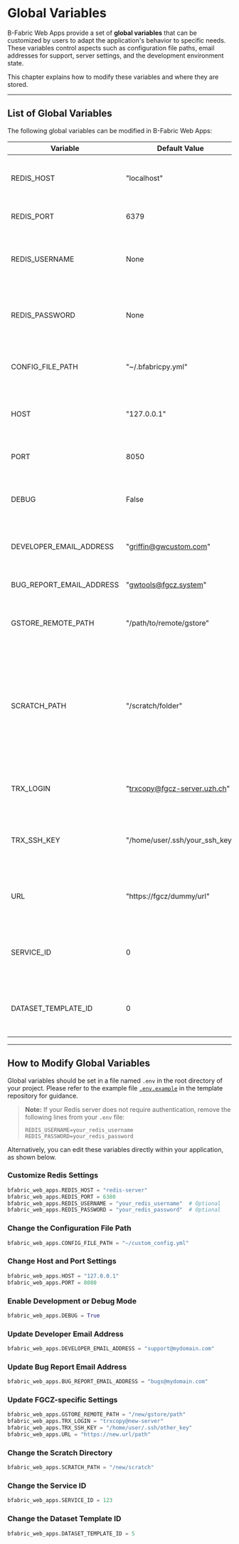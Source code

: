 # Global Variables

B-Fabric Web Apps provide a set of **global variables** that can be customized by users to adapt the application's behavior to specific needs. These variables control aspects such as configuration file paths, email addresses for support, server settings, and the development environment state.

This chapter explains how to modify these variables and where they are stored.

---

## List of Global Variables

The following global variables can be modified in B-Fabric Web Apps:

| Variable                    | Default Value                                                     | Description                                                                                                                          |
| --------------------------- | ----------------------------------------------------------------- | ------------------------------------------------------------------------------------------------------------------------------------ |
| REDIS\_HOST                 | "localhost"                                                       | Hostname for the Redis server used by the application.                                                                               |
| REDIS\_PORT                 | 6379                                                              | Port number for the Redis server.                                                                                                    |
| REDIS\_USERNAME             | None                                                              | Optional Redis username. Remove this line from `.env` if not used.                                                                   |
| REDIS\_PASSWORD             | None                                                              | Optional Redis password. Remove this line from `.env` if not used.                                                                   |
| CONFIG\_FILE\_PATH          | "\~/.bfabricpy.yml"                                               | Path to the configuration file used by the application.                                                                              |
| HOST                        | "127.0.0.1"                                                       | The IP address where the Dash app is hosted.                                                                                         |
| PORT                        | 8050                                                              | The port number used by the Dash server.                                                                                             |
| DEBUG                       | False                                                             | Enables verbose logging for debugging purposes.                                                                                      |
| DEVELOPER\_EMAIL\_ADDRESS   | "[griffin@gwcustom.com](mailto:griffin@gwcustom.com)"             | Email address for development-related inquiries.                                                                                     |
| BUG\_REPORT\_EMAIL\_ADDRESS | "[gwtools@fgcz.system](mailto:gwtools@fgcz.system)"               | Email address for submitting bug reports.                                                                                            |
| GSTORE\_REMOTE\_PATH        | "/path/to/remote/gstore"                                          | Path to the remote gstore location (FGCZ-specific).                                                                                  |
| SCRATCH\_PATH               | "/scratch/folder"                                                 | Path to the scratch directory available for intermediate data processing steps. This directory should exist before invoking the app. |
| TRX\_LOGIN                  | "[trxcopy@fgcz-server.uzh.ch](mailto:trxcopy@fgcz-server.uzh.ch)" | SSH login used for transferring files (FGCZ-specific).                                                                               |
| TRX\_SSH\_KEY               | "/home/user/.ssh/your\_ssh\_key"                                  | Path to the SSH key used for secure file transfer (FGCZ-specific).                                                                   |
| URL                         | "https://fgcz/dummy/url"                | The base URL where report attachments will be made available via HTTPS.                                                              |
| SERVICE\_ID                 | 0                                                                 | The ID of the service to charge the container when running the app.                                                                  |
| DATASET\_TEMPLATE\_ID       | 0                                                                 | The dataset template ID of the output dataset that your app creates.                                                                 |

---

## How to Modify Global Variables

Global variables should be set in a file named `.env` in the root directory of your project.
Please refer to the example file [`.env.example`](https://github.com/GWCustom/bfabric-web-app-template/blob/main/.env.example) in the template repository for guidance.

> **Note:** If your Redis server does not require authentication, remove the following lines from your `.env` file:
>
> ```
> REDIS_USERNAME=your_redis_username
> REDIS_PASSWORD=your_redis_password
> ```

Alternatively, you can edit these variables directly within your application, as shown below.

### Customize Redis Settings

```python
bfabric_web_apps.REDIS_HOST = "redis-server"
bfabric_web_apps.REDIS_PORT = 6380
bfabric_web_apps.REDIS_USERNAME = "your_redis_username"  # Optional
bfabric_web_apps.REDIS_PASSWORD = "your_redis_password"  # Optional
```

### Change the Configuration File Path

```python
bfabric_web_apps.CONFIG_FILE_PATH = "~/custom_config.yml"
```

### Change Host and Port Settings

```python
bfabric_web_apps.HOST = "127.0.0.1"
bfabric_web_apps.PORT = 8080
```

### Enable Development or Debug Mode

```python
bfabric_web_apps.DEBUG = True
```

### Update Developer Email Address

```python
bfabric_web_apps.DEVELOPER_EMAIL_ADDRESS = "support@mydomain.com"
```

### Update Bug Report Email Address

```python
bfabric_web_apps.BUG_REPORT_EMAIL_ADDRESS = "bugs@mydomain.com"
```

### Update FGCZ-specific Settings

```python
bfabric_web_apps.GSTORE_REMOTE_PATH = "/new/gstore/path"
bfabric_web_apps.TRX_LOGIN = "trxcopy@new-server"
bfabric_web_apps.TRX_SSH_KEY = "/home/user/.ssh/other_key"
bfabric_web_apps.URL = "https://new.url/path"
```

### Change the Scratch Directory

```python
bfabric_web_apps.SCRATCH_PATH = "/new/scratch"
```

### Change the Service ID

```python
bfabric_web_apps.SERVICE_ID = 123
```

### Change the Dataset Template ID

```python
bfabric_web_apps.DATASET_TEMPLATE_ID = 5
```